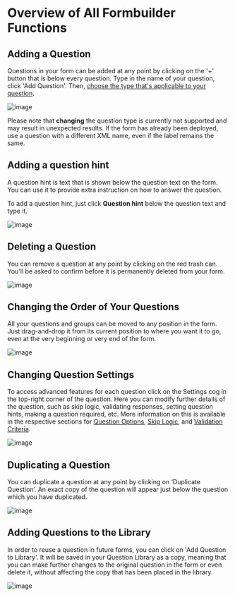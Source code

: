 # Overview of All Formbuilder Functions

## Adding a Question

Questions in your form can be added at any point by clicking on the '+' button that is below every question. Type in the name of your question, click 'Add Question'. Then, [choose the type that's applicable to your question](question_types.md).

![image](/images/formbuilder/add_questions.gif)

<p class="note">Please note that <strong>changing</strong> the question type is currently not supported and may result in unexpected results. If the form has already been deployed, use a question with a different XML name, even if the label remains the same.<p/>

## Adding a question hint
A question hint is text that is shown below the question text on the form. You can use it to provide extra instruction on how to answer the question.

To add a question hint, just click __Question hint__ below the question text and type it. 

![image](/images/formbuilder/hint.gif)
  
## Deleting a Question

You can remove a question at any point by clicking on the red trash can. You'll be asked to confirm before it is permanently deleted from your form.

![image](/images/formbuilder/delete_questions.gif)

## Changing the Order of Your Questions

All your questions and groups can be moved to any position in the form. Just drag-and-drop it from its current position to where you want it to go, even at the very beginning or very end of the form.

![image](/images/formbuilder/change_order.gif)

## Changing Question Settings

To access advanced features for each question click on the Settings cog in the top-right corner of the question. Here you can modify further details of the question, such as skip logic, validating responses, setting question hints, making a question required, etc. More information on this is available in the respective sections for [Question Options](question_options.md), [Skip Logic](skip_logic.md), and [Validation Criteria](validation_criteria.md).

![image](/images/formbuilder/change_settings.gif)

## Duplicating a Question

You can duplicate a question at any point by clicking on ‘Duplicate Question’. An exact copy of the question will appear just below the question which you have duplicated.

![image](/images/formbuilder/duplicate_question.gif)

## Adding Questions to the Library

In order to reuse a question in future forms, you can click on 'Add Question to Library'. It will be saved in your Question Library as a copy, meaning that you can make further changes to the original question in the form or even delete it, without affecting the copy that has been placed in the library.

![image](/images/formbuilder/library.gif)
